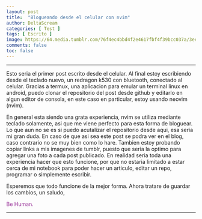 ```yaml
---
layout: post
title:  "Blogueando desde el celular con nvim"
author: DeltaScream
categories: [ Test ]
tags: [ Escrito ]
image: https://64.media.tumblr.com/76f4ec4bbd4f2e4617fbf4f39bcc037a/3ee1aad9750287a5-3c/s1280x1920/fd118a6d165662ccbb548f840979cb54d597bd7f.png 
comments: false
toc: false
---
```



---
Esto seria el primer post escrito desde el celular. Al final estoy escribiendo desde el teclado nuevo, un redragon k530 con bluetooth, conectado al celular. Gracias a termux, una aplicacion para emular un terminal linux en android, puedo clonar el repositorio del post desde github y editarlo en algun editor de consola, en este caso en particular, estoy usando neovim (nvim).

En general esta siendo una grata experiencia, nvim se utiliza mediante teclado solamente, asi que me viene perfecto para esta forma de bloguear. Lo que aun no se es si puedo acutalizar el repositorio desde aqui, esa seria mi gran duda. En caso de que asi sea este post se podra ver en el blog, caso contrario no se muy bien como lo hare. Tambien estoy probando copiar links a mis imagenes de tumblr, puesto que seria la optimo para agregar una foto a cada post publicado. En realidad seria toda una experiencia hacer que esto funcione, por que no estaria limitado a estar cerca de mi notebook para poder hacer un articulo, editar un repo, programar o simplemente escribir.

Esperemos que todo funcione de la mejor forma. Ahora tratare de guardar los cambios,
un saludo,

<span style="color:#993399">Be Human.</span>

---
